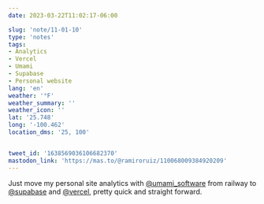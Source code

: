 ```yaml
---
date: 2023-03-22T11:02:17-06:00

slug: 'note/11-01-10'
type: 'notes'
tags:
- Analytics
- Vercel
- Umami
- Supabase
- Personal website
lang: 'en'
weather: '°F'
weather_summary: ''
weather_icon: ''
lat: '25.748'
long: '-100.462'
location_dms: '25, 100'


tweet_id: '1638569036106682370'
mastodon_link: 'https://mas.to/@ramiroruiz/110068009384920209'
---
```

Just move my personal site analytics with [@umami_software](https://twitter.com/@umami_software)  from railway to [@supabase](https://twitter.com/@supabase) and [@vercel](https://twitter.com/@vercel), pretty quick and straight forward.